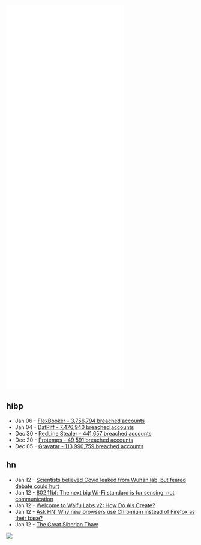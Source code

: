 ![Metrics](https://raw.githubusercontent.com/phixion/phixion/master/metrics.svg)

## hibp

<!--
for https://github.com/phixion/phixion/blob/main/.github/workflows/feeds.yml
-->
<!--START_SECTION:haveibeenpwnd-->
- Jan 06 - [FlexBooker - 3,756,794 breached accounts](https://haveibeenpwned.com/PwnedWebsites#FlexBooker)
- Jan 04 - [DatPiff - 7,476,940 breached accounts](https://haveibeenpwned.com/PwnedWebsites#DatPiff)
- Dec 30 - [RedLine Stealer - 441,657 breached accounts](https://haveibeenpwned.com/PwnedWebsites#RedLineStealer)
- Dec 20 - [Protemps - 49,591 breached accounts](https://haveibeenpwned.com/PwnedWebsites#Protemps)
- Dec 05 - [Gravatar - 113,990,759 breached accounts](https://haveibeenpwned.com/PwnedWebsites#Gravatar)
<!--END_SECTION:haveibeenpwnd-->

## hn

<!--
for https://github.com/phixion/phixion/blob/main/.github/workflows/feeds.yml
-->
<!--START_SECTION:hn-->
- Jan 12 - [Scientists believed Covid leaked from Wuhan lab, but feared debate could hurt](https://www.telegraph.co.uk/news/2022/01/11/scientists-believed-covid-leaked-wuhan-lab-feared-debate-could/)
- Jan 12 - [802.11bf: The next big Wi-Fi standard is for sensing, not communication](https://staceyoniot.com/the-next-big-wi-fi-standard-is-for-sensing-not-communication/)
- Jan 12 - [Welcome to Waifu Labs v2: How Do AIs Create?](https://waifulabs.com/blog/ai-creativity)
- Jan 12 - [Ask HN: Why new browsers use Chromium instead of Firefox as their base?](https://news.ycombinator.com/item?id=29900496)
- Jan 12 - [The Great Siberian Thaw](https://www.newyorker.com/magazine/2022/01/17/the-great-siberian-thaw)
<!--END_SECTION:hn-->

<!--
for https://yhype.me
-->
![](https://hit.yhype.me/github/profile?user_id=13013670)
